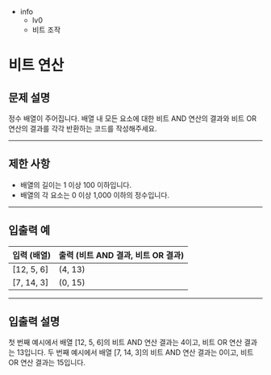 - info
    - lv0
    - 비트 조작

# 비트 연산
## 문제 설명
정수 배열이 주어집니다. 배열 내 모든 요소에 대한 비트 AND 연산의 결과와 비트 OR 연산의 결과를 각각 반환하는 코드를 작성해주세요.

---

## 제한 사항

- 배열의 길이는 1 이상 100 이하입니다.
- 배열의 각 요소는 0 이상 1,000 이하의 정수입니다.

---

## 입출력 예

|   입력 (배열)       | 출력 (비트 AND 결과, 비트 OR 결과) |
| ------------------- | --------------------------------- |
| [12, 5, 6]          | (4, 13)                           |
| [7, 14, 3]          | (0, 15)                           |

---

## 입출력 설명
첫 번째 예시에서 배열 [12, 5, 6]의 비트 AND 연산 결과는 4이고, 비트 OR 연산 결과는 13입니다. 두 번째 예시에서 배열 [7, 14, 3]의 비트 AND 연산 결과는 0이고, 비트 OR 연산 결과는 15입니다.
